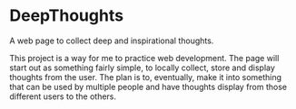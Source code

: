# DeepThoughts
A web page to collect deep and inspirational thoughts.

This project is a way for me to practice web development. The page will start out as something fairly simple, to locally collect, store and display thoughts from the user. The plan is to, eventually, make it into something that can be used by multiple people and have thoughts display from those different users to the others. 
